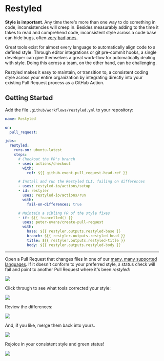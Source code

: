 # Restyled

**Style is important**. Any time there's more than one way to do something in
code, inconsistencies will creep in. Besides measurably adding to the time it
takes to read and comprehend code, inconsistent style across a code base can
hide bugs, often [very][bumblebee] [bad][steam] [ones][apple].

[bumblebee]: https://github.com/MrMEEE/bumblebee-Old-and-abbandoned/issues/123
[steam]: https://github.com/ValveSoftware/steam-for-linux/issues/3671"
[apple]:
  htps://nakedsecurity.sophos.com/2014/02/24/anatomy-of-a-goto-fail-apples-ssl-bug-explained-plus-an-unofficial-patch/

Great tools exist for almost every language to automatically align code to a
defined style. Through editor integrations or git pre-commit hooks, a single
developer can give themselves a great work-flow for automatically dealing with
style. Doing this across a team, on the other hand, can be challenging.

Restyled makes it easy to maintain, or transition to, a consistent coding style
across your entire organization by integrating directly into your existing Pull
Request process as a GitHub Action.

## Getting Started

Add the file `.github/workflows/restyled.yml` to your repository:

```yaml
name: Restyled

on:
  pull_request:

jobs:
  restyled:
    runs-on: ubuntu-latest
    steps:
      # Checkout the PR's branch
      - uses: actions/checkout
        with:
          ref: ${{ github.event.pull_request.head.ref }}

      # Install and run the Restyled CLI, failing on differences
      - uses: restyled-io/actions/setup
      - id: restyler
        uses: restyled-io/actions/run
        with:
          fail-on-differences: true

      # Maintain a sibling PR of the style fixes
      - if: ${{ !cancelled() }}
        uses: peter-evans/create-pull-request
        with:
          base: ${{ restyler.outputs.restyled-base }}
          branch: ${{ restyler.outputs.restyled-head }}
          title: ${{ restyler.outputs.restyled-title }}
          body: ${{ restyler.outputs.restyled-body }}
```

---

Open a Pull Request that changes files in one of our [many, many supported
languages][available-restylers]. If it doesn't conform to your preferred style,
a status check will fail and point to another Pull Request where it's been
_restyled_:

[available-restylers]: https://docs.restyled.io/available-restylers/

![](https://restyled.io/static/img/docs/differences-status.png)

Click through to see what tools corrected your style:

![](https://restyled.io/static/img/docs/minor-details.png)

Review the differences:

![](https://restyled.io/static/img/docs/minor-differences.png)

And, if you like, merge them back into yours.

![](https://restyled.io/static/img/docs/merge-button.png)

Rejoice in your consistent style and green status!

![](https://restyled.io/static/img/docs/minor-success.png)
